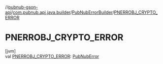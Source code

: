 //[pubnub-gson-api](../../../index.md)/[com.pubnub.api.java.builder](../index.md)/[PubNubErrorBuilder](index.md)/[PNERROBJ_CRYPTO_ERROR](-p-n-e-r-r-o-b-j_-c-r-y-p-t-o_-e-r-r-o-r.md)

# PNERROBJ_CRYPTO_ERROR

[jvm]\
val [PNERROBJ_CRYPTO_ERROR](-p-n-e-r-r-o-b-j_-c-r-y-p-t-o_-e-r-r-o-r.md): [PubNubError](../../../../../pubnub-kotlin/pubnub-kotlin-core-api/pubnub-kotlin-core-api/com.pubnub.api/-pub-nub-error/index.md)
